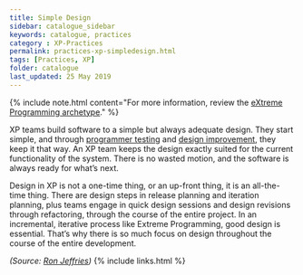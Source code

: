 ```yaml
---
title: Simple Design
sidebar: catalogue_sidebar
keywords: catalogue, practices
category : XP-Practices
permalink: practices-xp-simpledesign.html
tags: [Practices, XP]
folder: catalogue
last_updated: 25 May 2019
---
```


{% include note.html content="For more information, review the [eXtreme Programming archetype](/archetype/XP)." %}

XP teams build software to a simple but always adequate design. They start simple, and through [programmer testing](/practice/TDD) and [design improvement](/practice/Refactoring), they keep it that way. An XP team keeps the design exactly suited for the current functionality of the system. There is no wasted motion, and the software is always ready for what’s next.

Design in XP is not a one-time thing, or an up-front thing, it is an all-the-time thing. There are design steps in release planning and iteration planning, plus teams engage in quick design sessions and design revisions through refactoring, through the course of the entire project. In an incremental, iterative process like Extreme Programming, good design is essential. That’s why there is so much focus on design throughout the course of the entire development.

*(Source: [Ron Jeffries](http://ronjeffries.com/xprog/what-is-extreme-programming))*
{% include links.html %}
